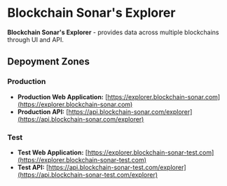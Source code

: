 # Blockchain Sonar's Explorer

**Blockchain Sonar's Explorer** - provides data across multiple blockchains through UI and API.


## Depoyment Zones

### Production

* **Production Web Application:** [https://explorer.blockchain-sonar.com](https://explorer.blockchain-sonar.com)
* **Production API:** [https://api.blockchain-sonar.com/explorer](https://api.blockchain-sonar.com/explorer)

### Test

* **Test Web Application:** [https://explorer.blockchain-sonar-test.com](https://explorer.blockchain-sonar-test.com)
* **Test API:** [https://api.blockchain-sonar-test.com/explorer](https://api.blockchain-sonar-test.com/explorer)
